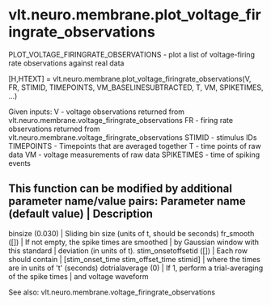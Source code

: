 # vlt.neuro.membrane.plot_voltage_firingrate_observations

  PLOT_VOLTAGE_FIRINGRATE_OBSERVATIONS - plot a list of voltage-firing rate observations against real data
 
  [H,HTEXT] = vlt.neuro.membrane.plot_voltage_firingrate_observations(V, FR, STIMID, TIMEPOINTS, VM_BASELINESUBTRACTED, T, VM, SPIKETIMES, ...)
 
  Given inputs:
            V - voltage observations returned from vlt.neuro.membrane.voltage_firingrate_observations
           FR - firing rate observations returned from vlt.neuro.membrane.voltage_firingrate_observations
       STIMID - stimulus IDs
   TIMEPOINTS - Timepoints that are averaged together
            T - time points of raw data
           VM - voltage measurements of raw data
   SPIKETIMES - time of spiking events
  
  This function can be modified by additional parameter name/value pairs:
  Parameter name (default value)  | Description
  ----------------------------------------------------------------
  binsize (0.030)                 | Sliding bin size (units of t, should be seconds)
  fr_smooth ([])                  | If not empty, the spike times are smoothed
                                  |    by Gaussian window with this standard
                                  |    deviation (in units of t).
  stim_onsetoffsetid ([])         | Each row should contain
                                  |    [stim_onset_time stim_offset_time stimid]
                                  |    where the times are in units of 't' (seconds)
  dotrialaverage (0)              | If 1, perform a trial-averaging of the spike times
                                  |    and voltage waveform
 
  See also: vlt.neuro.membrane.voltage_firingrate_observations

